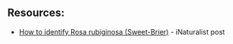 ## Resources:

- [How to identify Rosa rubiginosa (Sweet-Brier)](https://www.inaturalist.org/posts/99967-how-to-identify-rosa-rubiginosa-sweet-brier/) - iNaturalist post
